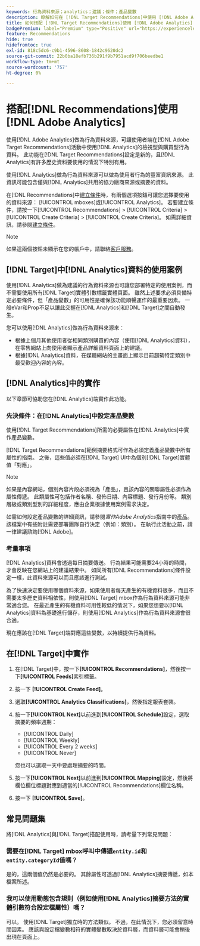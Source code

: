 ```yaml
---
keywords: 行為資料來源；analytics；建議；條件；產品變數
description: 瞭解如何在 [!DNL Target Recommendations]中使用 [!DNL Adobe Analytics] 作為行為資料來源。
title: 如何搭配 [!DNL Target Recommendations]使用 [!DNL Adobe Analytics] ？
badgePremium: label="Premium" type="Positive" url="https://experienceleague.adobe.com/docs/target/using/introduction/intro.html?lang=en#premium newtab=true" tooltip="檢視Target Premium包含的內容。"
feature: Recommendations
hide: true
hidefromtoc: true
exl-id: 818c5dc6-c9b1-4596-8608-1842c9620dc2
source-git-commit: 22b0ba18efb736b291f9b7951acd9f706beedbe1
workflow-type: tm+mt
source-wordcount: '757'
ht-degree: 0%

---
```


# 搭配[!DNL Recommendations]使用[!DNL Adobe Analytics]

使用[!DNL Adobe Analytics]做為行為資料來源，可讓使用者端在[!DNL Adobe Target Recommendations]活動中使用[!DNL Analytics]的檢視型與購買型行為資料。 此功能在[!DNL Target Recommendations]設定是新的，且[!DNL Analytics]有許多歷史資料要使用的情況下特別有用。

使用[!DNL Analytics]做為行為資料來源可以做為使用者行為的豐富資訊來源。 此資訊可能包含僅與[!DNL Analytics]共用的協力廠商來源或摘要的資料。

在[!DNL Recommendations]中[建立條件](/help/main/c-recommendations/c-algorithms/create-new-algorithm.md)時，有兩個選項按鈕可讓您選擇要使用的資料來源： [!UICONTROL mboxes]或[!UICONTROL Analytics]。 若要建立條件，請按一下[!UICONTROL Recommendations] > [!UICONTROL Criteria] > [!UICONTROL Create Criteria] > [!UICONTROL Create Criteria]。 如需詳細資訊，請參閱[建立條件](/help/main/c-recommendations/c-algorithms/create-new-algorithm.md)。

>[!NOTE]
>
>如果這兩個按鈕未顯示在您的帳戶中，請聯絡[客戶服務](/help/main/cmp-resources-and-contact-information.md#reference_ACA3391A00EF467B87930A450050077C)。

## [!DNL Target]中[!DNL Analytics]資料的使用案例

使用[!DNL Analytics]做為建議的行為資料來源也可讓您部署特定的使用案例，而不需要使用所有[!DNL Target]實體引數標籤實體頁面。 雖然上述要求必須具備特定必要條件，但「產品變數」的可用性是確保該功能順暢運作的最重要因素。 一般eVar和Prop不足以讓此交握在[!DNL Analytics]和[!DNL Target]之間自動發生。

您可以使用[!DNL Analytics]做為行為資料來源來：

* 根據上個月其他使用者從相同類別購買的內容（使用[!DNL Analytics]資料），在零售網站上向使用者顯示產品詳細資料頁面上的建議。
* 根據[!DNL Analytics]資料，在媒體網站的主畫面上顯示目前趨勢特定類別中最受歡迎內容的內容。

## [!DNL Analytics]中的實作

以下章節可協助您在[!DNL Analytics]端實作此功能。

### 先決條件：在[!DNL Analytics]中設定產品變數

使用[!DNL Target Recommendations]所需的必要屬性在[!DNL Analytics]中實作產品變數。

[!DNL Target Recommendations]範例摘要格式可作為必須定義產品變數中所有屬性的指南。 之後，這些值必須在[!DNL Target] UI中為個別[!DNL Target]實體值「對應」。

>[!NOTE]
>
>如果是內容網站，個別內容片段必須視為「產品」，且該內容的關聯屬性必須作為屬性傳遞。 此類屬性可包括作者名稱、發佈日期、內容標題、發行月份等。 類別層級或類別型別的詳細程度，應由企業根據使用案例需求決定。

如需如何設定產品變數的詳細資訊，請參閱&#x200B;*實作Adobe Analytics*&#x200B;指南中的[產品](https://experienceleague.adobe.com/docs/analytics/implementation/vars/page-vars/products.html)。 該檔案中有些附註需要部署團隊自行決定（例如：類別）。 在執行此活動之前，請一律建議諮詢[!DNL Adobe]。

### 考量事項

[!DNL Analytics]資料會透過每日摘要傳送。 行為結果可能需要24小時的時間，才會反映在您網站上的建議結果中。 如同所有[!DNL Recommendations]條件設定一樣，此資料來源可以而且應該進行測試。

為了快速決定要使用哪個資料來源，如果使用者每天產生的有機資料很多，而且不需要太多歷史資料相依性，則使用[!DNL Target] mbox作為行為資料來源可能非常適合您。 在最近產生的有機資料可用性較低的情況下，如果您想要以[!DNL Analytics]資料為基礎進行儲存，則使用[!DNL Analytics]作為行為資料來源會很合適。

現在應該在[!DNL Target]端對應這些變數，以持續提供行為資料。

## 在[!DNL Target]中實作

1. 在[!DNL Target]中，按一下&#x200B;**[!UICONTROL Recommendations]**，然後按一下&#x200B;**[!UICONTROL Feeds]**&#x200B;索引標籤。

1. 按一下 **[!UICONTROL Create Feed]**。

1. 選取&#x200B;**[!UICONTROL Analytics Classifications]**，然後指定報表套裝。

1. 按一下&#x200B;**[!UICONTROL Next]**&#x200B;以前進到&#x200B;**[!UICONTROL Schedule]**&#x200B;設定，選取摘要的頻率週期：

   * [!UICONTROL Daily]
   * [!UICONTROL Weekly]
   * [!UICONTROL Every 2 weeks]
   * [!UICONTROL Never]

   您也可以選取一天中要處理摘要的時間。

1. 按一下&#x200B;**[!UICONTROL Next]**&#x200B;以前進到&#x200B;**[!UICONTROL Mapping]**&#x200B;設定，然後將欄位欄位標題對應到適當的[!UICONTROL Recommendations]欄位名稱。

1. 按一下 **[!UICONTROL Save]**。

## 常見問題集

將[!DNL Analytics]與[!DNL Target]搭配使用時，請考量下列常見問題：

### 需要在[!DNL Target] mbox呼叫中傳遞`entity.id`和`entity.categoryId`值嗎？

是的，這兩個值仍然是必要的。 其餘屬性可透過[!DNL Analytics]摘要傳遞，如本檔案所述。

### 我可以使用動態包含規則（例如使用[!DNL Analytics]摘要方法的實體引數符合設定檔屬性）嗎？

可以。 使用[!DNL Target]獨立時的方法類似。 不過，在此情況下，您必須留意時間因素。 應該與設定檔變數相符的實體變數取決於資料層，而資料層可能會稍後出現在頁面上。
